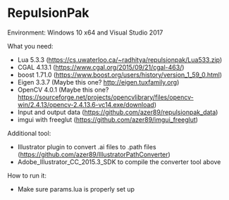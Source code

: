# RepulsionPak

Environment: Windows 10 x64 and Visual Studio 2017

What you need:
* Lua 5.3.3 (https://cs.uwaterloo.ca/~radhitya/repulsionpak/Lua533.zip)
* CGAL 4.13.1 (https://www.cgal.org/2015/09/21/cgal-463/)
* boost 1.71.0 (https://www.boost.org/users/history/version_1_59_0.html)
* Eigen 3.3.7 (Maybe this one? http://eigen.tuxfamily.org)
* OpenCV 4.0.1 (Maybe this one? https://sourceforge.net/projects/opencvlibrary/files/opencv-win/2.4.13/opencv-2.4.13.6-vc14.exe/download)
* Input and output data (https://github.com/azer89/repulsionpak_data)
* imgui with freeglut (https://github.com/azer89/imgui_freeglut)



Additional tool:
* Illustrator plugin to convert .ai files to .path files (https://github.com/azer89/IllustratorPathConverter)
* Adobe_Illustrator_CC_2015.3_SDK to compile the converter tool above

How to run it:
* Make sure params.lua is properly set up
